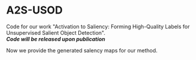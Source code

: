 # A2S-USOD

Code for our work "Activation to Saliency: Forming High-Quality Labels for Unsupervised Salient Object Detection".  
***Code will be released upon publication***

Now we provide the generated salency maps for our method.

